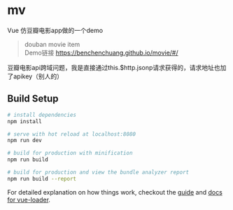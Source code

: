 # mv
Vue 仿豆瓣电影app做的一个demo
> douban movie item<br/>
Demo链接 https://benchenchuang.github.io/movie/#/<br/>

豆瓣电影api跨域问题，我是直接通过this.$http.jsonp请求获得的，请求地址也加了apikey（别人的）<br/>


## Build Setup

``` bash
# install dependencies
npm install

# serve with hot reload at localhost:8080
npm run dev

# build for production with minification
npm run build

# build for production and view the bundle analyzer report
npm run build --report
```

For detailed explanation on how things work, checkout the [guide](http://vuejs-templates.github.io/webpack/) and [docs for vue-loader](http://vuejs.github.io/vue-loader).

